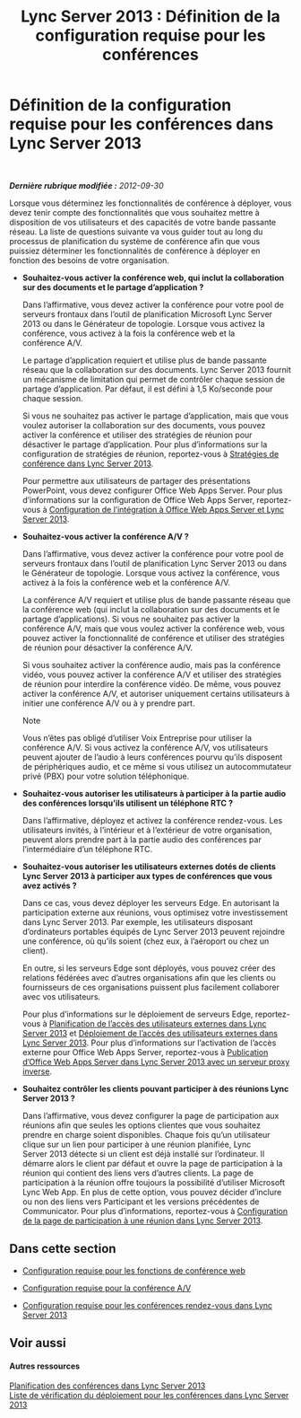 ﻿---
title: 'Lync Server 2013 : Définition de la configuration requise pour les conférences'
TOCTitle: Définition de la configuration requise pour les conférences
ms:assetid: 5c83e268-22bf-42b2-bac3-3237b5e02e03
ms:mtpsurl: https://technet.microsoft.com/fr-fr/library/JJ204935(v=OCS.15)
ms:contentKeyID: 49297341
ms.date: 05/20/2016
mtps_version: v=OCS.15
ms.translationtype: HT
---

# Définition de la configuration requise pour les conférences dans Lync Server 2013

 

_**Dernière rubrique modifiée :** 2012-09-30_

Lorsque vous déterminez les fonctionnalités de conférence à déployer, vous devez tenir compte des fonctionnalités que vous souhaitez mettre à disposition de vos utilisateurs et des capacités de votre bande passante réseau. La liste de questions suivante va vous guider tout au long du processus de planification du système de conférence afin que vous puissiez déterminer les fonctionnalités de conférence à déployer en fonction des besoins de votre organisation.

  - **Souhaitez-vous activer la conférence web, qui inclut la collaboration sur des documents et le partage d’application ?**
    
    Dans l’affirmative, vous devez activer la conférence pour votre pool de serveurs frontaux dans l’outil de planification Microsoft Lync Server 2013 ou dans le Générateur de topologie. Lorsque vous activez la conférence, vous activez à la fois la conférence web et la conférence A/V.
    
    Le partage d’application requiert et utilise plus de bande passante réseau que la collaboration sur des documents. Lync Server 2013 fournit un mécanisme de limitation qui permet de contrôler chaque session de partage d’application. Par défaut, il est défini à 1,5 Ko/seconde pour chaque session.
    
    Si vous ne souhaitez pas activer le partage d’application, mais que vous voulez autoriser la collaboration sur des documents, vous pouvez activer la conférence et utiliser des stratégies de réunion pour désactiver le partage d’application. Pour plus d’informations sur la configuration de stratégies de réunion, reportez-vous à [Stratégies de conférence dans Lync Server 2013](lync-server-2013-conferencing-policies.md).
    
    Pour permettre aux utilisateurs de partager des présentations PowerPoint, vous devez configurer Office Web Apps Server. Pour plus d’informations sur la configuration de Office Web Apps Server, reportez-vous à [Configuration de l’intégration à Office Web Apps Server et Lync Server 2013](lync-server-2013-enabling-office-web-apps-server-and-lync-server-2013.md).

  - **Souhaitez-vous activer la conférence A/V ?**
    
    Dans l’affirmative, vous devez activer la conférence pour votre pool de serveurs frontaux dans l’outil de planification Lync Server 2013 ou dans le Générateur de topologie. Lorsque vous activez la conférence, vous activez à la fois la conférence web et la conférence A/V.
    
    La conférence A/V requiert et utilise plus de bande passante réseau que la conférence web (qui inclut la collaboration sur des documents et le partage d’applications). Si vous ne souhaitez pas activer la conférence A/V, mais que vous voulez activer la conférence web, vous pouvez activer la fonctionnalité de conférence et utiliser des stratégies de réunion pour désactiver la conférence A/V.
    
    Si vous souhaitez activer la conférence audio, mais pas la conférence vidéo, vous pouvez activer la conférence A/V et utiliser des stratégies de réunion pour interdire la conférence vidéo. De même, vous pouvez activer la conférence A/V, et autoriser uniquement certains utilisateurs à initier une conférence A/V ou à y prendre part.
    
    > [!note]  
    > Vous n’êtes pas obligé d’utiliser Voix Entreprise pour utiliser la conférence A/V. Si vous activez la conférence A/V, vos utilisateurs peuvent ajouter de l’audio à leurs conférences pourvu qu’ils disposent de périphériques audio, et ce même si vous utilisez un autocommutateur privé (PBX) pour votre solution téléphonique.

  - **Souhaitez-vous autoriser les utilisateurs à participer à la partie audio des conférences lorsqu’ils utilisent un téléphone RTC ?**
    
    Dans l’affirmative, déployez et activez la conférence rendez-vous. Les utilisateurs invités, à l’intérieur et à l’extérieur de votre organisation, peuvent alors prendre part à la partie audio des conférences par l’intermédiaire d’un téléphone RTC.

  - **Souhaitez-vous autoriser les utilisateurs externes dotés de clients Lync Server 2013 à participer aux types de conférences que vous avez activés ?**
    
    Dans ce cas, vous devez déployer les serveurs Edge. En autorisant la participation externe aux réunions, vous optimisez votre investissement dans Lync Server 2013. Par exemple, les utilisateurs disposant d’ordinateurs portables équipés de Lync Server 2013 peuvent rejoindre une conférence, où qu’ils soient (chez eux, à l’aéroport ou chez un client).
    
    En outre, si les serveurs Edge sont déployés, vous pouvez créer des relations fédérées avec d’autres organisations afin que les clients ou fournisseurs de ces organisations puissent plus facilement collaborer avec vos utilisateurs.
    
    Pour plus d’informations sur le déploiement de serveurs Edge, reportez-vous à [Planification de l’accès des utilisateurs externes dans Lync Server 2013](lync-server-2013-planning-for-external-user-access.md) et [Déploiement de l’accès des utilisateurs externes dans Lync Server 2013](lync-server-2013-deploying-external-user-access.md). Pour plus d’informations sur l’activation de l’accès externe pour Office Web Apps Server, reportez-vous à [Publication d’Office Web Apps Server dans Lync Server 2013 avec un serveur proxy inverse](lync-server-2013-publishing-office-web-apps-server-using-a-reverse-proxy-server.md).

  - **Souhaitez contrôler les clients pouvant participer à des réunions Lync Server 2013 ?**
    
    Dans l’affirmative, vous devez configurer la page de participation aux réunions afin que seules les options clientes que vous souhaitez prendre en charge soient disponibles. Chaque fois qu’un utilisateur clique sur un lien pour participer à une réunion planifiée, Lync Server 2013 détecte si un client est déjà installé sur l’ordinateur. Il démarre alors le client par défaut et ouvre la page de participation à la réunion qui contient des liens vers d’autres clients. La page de participation à la réunion offre toujours la possibilité d’utiliser Microsoft Lync Web App. En plus de cette option, vous pouvez décider d’inclure ou non des liens vers Participant et les versions précédentes de Communicator. Pour plus d’informations, reportez-vous à [Configuration de la page de participation à une réunion dans Lync Server 2013](lync-server-2013-configuring-the-meeting-join-page.md).

## Dans cette section

  - [Configuration requise pour les fonctions de conférence web](lync-server-2013-web-conferencing-requirements.md)

  - [Configuration requise pour la conférence A/V](lync-server-2013-a-v-conferencing-requirements.md)

  - [Configuration requise pour les conférences rendez-vous dans Lync Server 2013](lync-server-2013-dial-in-conferencing-requirements.md)

## Voir aussi

#### Autres ressources

[Planification des conférences dans Lync Server 2013](lync-server-2013-planning-for-conferencing.md)  
[Liste de vérification du déploiement pour les conférences dans Lync Server 2013](lync-server-2013-deployment-checklist-for-conferencing.md)

